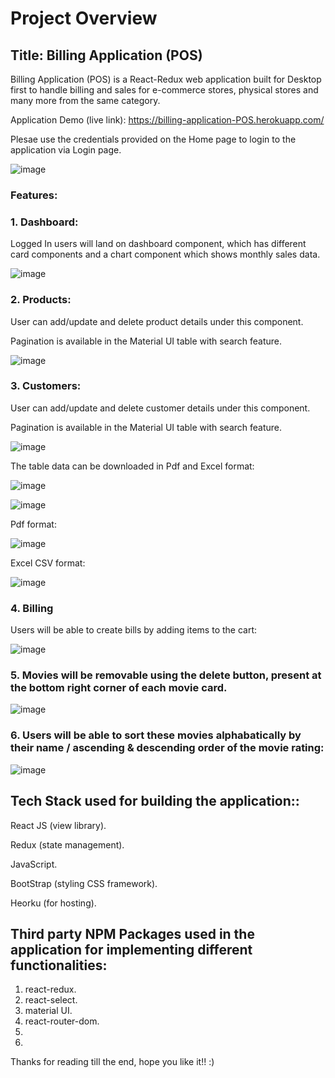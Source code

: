 # Project Overview

## Title: Billing Application (POS)

Billing Application (POS) is a React-Redux web application built for Desktop first to handle billing and sales for e-commerce stores, physical stores and many more from the same category.

Application Demo (live link): https://billing-application-POS.herokuapp.com/

Plesae use the credentials provided on the Home page to login to the application via Login page.

![image](https://user-images.githubusercontent.com/84494799/121934778-5bc59b00-cd65-11eb-9195-34f5bf3976bc.png)


### Features:

### 1. Dashboard:

Logged In users will land on dashboard component, which has different card components and a chart component which shows monthly sales data.

![image](https://user-images.githubusercontent.com/84494799/122003409-ad573f80-cdd0-11eb-9b02-24fc99c463dd.png)


### 2. Products:

User can add/update and delete product details under this component.

Pagination is available in the Material UI table with search feature.

![image](https://user-images.githubusercontent.com/84494799/122004157-ac72dd80-cdd1-11eb-99bb-e1f6c775ce0e.png)


### 3. Customers:

User can add/update and delete customer details under this component.

Pagination is available in the Material UI table with search feature.

![image](https://user-images.githubusercontent.com/84494799/122004844-8ac62600-cdd2-11eb-8be5-7a72d855afcc.png)

The table data can be downloaded in Pdf and Excel format:

![image](https://user-images.githubusercontent.com/84494799/122004995-b9dc9780-cdd2-11eb-94f2-11a0e3f44c70.png)

![image](https://user-images.githubusercontent.com/84494799/122005269-0e801280-cdd3-11eb-8ad3-5776889810c5.png)


Pdf format:

![image](https://user-images.githubusercontent.com/84494799/122005065-cc56d100-cdd2-11eb-9c82-010265805259.png)

Excel CSV format:

![image](https://user-images.githubusercontent.com/84494799/122005408-38d1d000-cdd3-11eb-97d5-7aa0c93e7fc7.png)


### 4. Billing

Users will be able to create bills by adding items to the cart:

![image](https://user-images.githubusercontent.com/84494799/122006017-f0ff7880-cdd3-11eb-851b-0d96a4169dd4.png)


### 5. Movies will be removable using the delete button, present at the bottom right corner of each movie card.

![image](https://user-images.githubusercontent.com/84494799/121175276-80f36e80-c878-11eb-9dce-172ef0fc3ffc.png)

### 6. Users will be able to sort these movies alphabatically by their name / ascending & descending order of the movie rating:

![image](https://user-images.githubusercontent.com/84494799/121176035-6241a780-c879-11eb-8daa-bb1a0db32abb.png)

## Tech Stack used for building the application::

React JS (view library).

Redux (state management).

JavaScript.

BootStrap (styling CSS framework).


Heorku (for hosting).

## Third party NPM Packages used in the application for implementing different functionalities:

1.	react-redux.
2.	react-select.
3.	material UI.
4.	react-router-dom.
5.	
6.	

Thanks for reading till the end, hope you like it!!  :)


